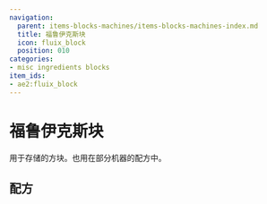 ```yaml
---
navigation:
  parent: items-blocks-machines/items-blocks-machines-index.md
  title: 福鲁伊克斯块
  icon: fluix_block
  position: 010
categories:
- misc ingredients blocks
item_ids:
- ae2:fluix_block
---
```


# 福鲁伊克斯块

<BlockImage id="fluix_block" scale="8" />

用于存储<ItemLink id="fluix_crystal" />的方块。也用在部分机器的配方中。

## 配方

<RecipeFor id="fluix_block" />
